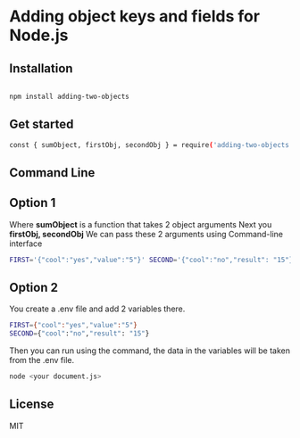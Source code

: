 # Adding object keys and fields for Node.js

## Installation
```sh

npm install adding-two-objects

```

## Get started

```sh
const { sumObject, firstObj, secondObj } = require('adding-two-objects');
```

## Command Line
## Option 1
Where **sumObject** is a function that takes 2 object arguments
Next you **firstObj, secondObj** We can pass these 2 arguments using Command-line interface

```sh
FIRST='{"cool":"yes","value":"5"}' SECOND='{"cool":"no","result": "15"}' node <your document.js>
```

## Option 2
You create a .env file and add 2 variables there.
```sh
FIRST={"cool":"yes","value":"5"}
SECOND={"cool":"no","result": "15"}
```
Then you can run using the command, the data in the variables will be taken from the .env file.
```sh
node <your document.js>
```

## License

MIT

